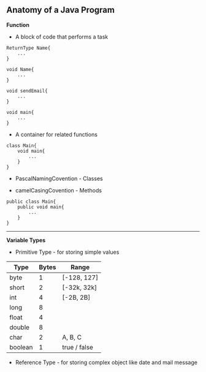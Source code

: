 ## Anatomy of a Java Program
**Function**

- A block of code that performs a task
```
ReturnType Name{
	...
}

void Name{
	...
}

void sendEmail{
	...
}

void main{
	...
}
```

- A container for related functions
```
class Main{
	void main{
		...
	}
}
```
- PascalNamingCovention - Classes

- camelCasingCovention - Methods
```
public class Main{
	public void main{
		...
	}
}
```
___
**Variable Types**

- Primitive Type - for storing simple values

Type | Bytes | Range
---- | ----  | ----
byte | 1 | [-128, 127]
short| 2 | [-32k, 32k]
int  | 4 | [-2B, 2B]
long | 8 | 
float| 4 | 
double| 8 | 
char | 2 | A, B, C
boolean| 1 | true / false

- Reference Type - for storing complex object like date and mail message
